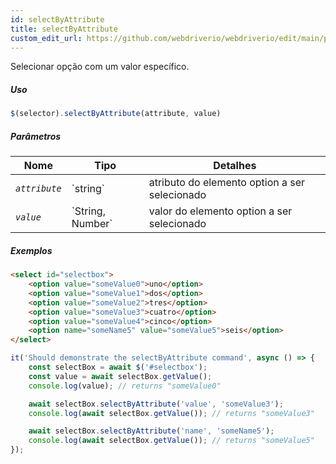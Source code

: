 ```yaml
---
id: selectByAttribute
title: selectByAttribute
custom_edit_url: https://github.com/webdriverio/webdriverio/edit/main/packages/webdriverio/src/commands/element/selectByAttribute.ts
---
```


Selecionar opção com um valor específico.

##### Uso

```js
$(selector).selectByAttribute(attribute, value)
```

##### Parâmetros

<table>
  <thead>
    <tr>
      <th>Nome</th><th>Tipo</th><th>Detalhes</th>
    </tr>
  </thead>
  <tbody>
    <tr>
      <td><code><var>attribute</var></code></td>
      <td>`string`</td>
      <td>atributo do elemento option a ser selecionado</td>
    </tr>
    <tr>
      <td><code><var>value</var></code></td>
      <td>`String, Number`</td>
      <td>valor do elemento option a ser selecionado</td>
    </tr>
  </tbody>
</table>

##### Exemplos

```html title="example.html"
<select id="selectbox">
    <option value="someValue0">uno</option>
    <option value="someValue1">dos</option>
    <option value="someValue2">tres</option>
    <option value="someValue3">cuatro</option>
    <option value="someValue4">cinco</option>
    <option name="someName5" value="someValue5">seis</option>
</select>
```

```js title="selectByAttribute.js"
it('Should demonstrate the selectByAttribute command', async () => {
    const selectBox = await $('#selectbox');
    const value = await selectBox.getValue();
    console.log(value); // returns "someValue0"

    await selectBox.selectByAttribute('value', 'someValue3');
    console.log(await selectBox.getValue()); // returns "someValue3"

    await selectBox.selectByAttribute('name', 'someName5');
    console.log(await selectBox.getValue()); // returns "someValue5"
});
```